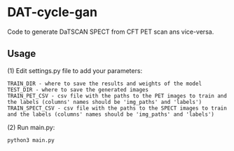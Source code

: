 # DAT-cycle-gan

Code to generate DaTSCAN SPECT from CFT PET scan ans vice-versa.

## Usage

(1) Edit settings.py file to add your parameters:

    TRAIN_DIR - where to save the results and weights of the model
    TEST_DIR - where to save the generated images
    TRAIN_PET_CSV - csv file with the paths to the PET images to train and the labels (columns' names should be 'img_paths' and 'labels')
    TRAIN_SPECT_CSV - csv file with the paths to the SPECT images to train and the labels (columns' names should be 'img_paths' and 'labels')

(2) Run main.py:

    python3 main.py
